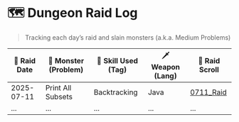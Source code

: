 # 🗺️ Dungeon Raid Log

> Tracking each day’s raid and slain monsters (a.k.a. Medium Problems)


| 📅 Raid Date | 🧟 Monster (Problem)      | 🧠 Skill Used (Tag) | 🗡️ Weapon (Lang) | 🔗 Raid Scroll |
|-------------|---------------------------|----------------------|------------------|----------------|
| 2025-07-11  | Print All Subsets         | Backtracking         | Java             | [0711_Raid](Rides-in-2025/11_July_Ride/Problem) |
| ...        | ...                     | ...              | ...       | ...  |
